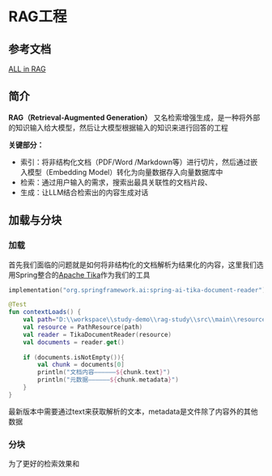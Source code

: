 # RAG工程

## 参考文档

[ALL in RAG](https://datawhalechina.github.io/all-in-rag/#/chapter2/05_text_chunking)

## 简介

**RAG（Retrieval-Augmented Generation）** 又名检索增强生成，是一种将外部的知识输入给大模型，然后让大模型根据输入的知识来进行回答的工程

**关键部分：**

- 索引：将非结构化文档（PDF/Word /Markdown等）进行切片，然后通过嵌入模型（Embedding Model）转化为向量数据存入向量数据库中
- 检索：通过用户输入的需求，搜索出最具关联性的文档片段、
- 生成：让LLM结合检索出的内容生成对话

## 加载与分块

### 加载

首先我们面临的问题就是如何将非结构化的文档解析为结果化的内容，这里我们选用Spring整合的[Apache Tika](https://tika.apache.org/)作为我们的工具

```kotlin
implementation("org.springframework.ai:spring-ai-tika-document-reader")
```

```kotlin
@Test  
fun contextLoads() {  
    val path="D:\\workspace\\study-demo\\rag-study\\src\\main\\resources\\Prompt.pdf"  
    val resource = PathResource(path)  
    val reader = TikaDocumentReader(resource)  
    val documents = reader.get()  
  
    if (documents.isNotEmpty()){  
        val chunk = documents[0]  
        println("文档内容——————${chunk.text}")  
        println("元数据——————${chunk.metadata}")  
    }  
}
```

最新版本中需要通过text来获取解析的文本，metadata是文件除了内容外的其他数据

### 分块

为了更好的检索效果和